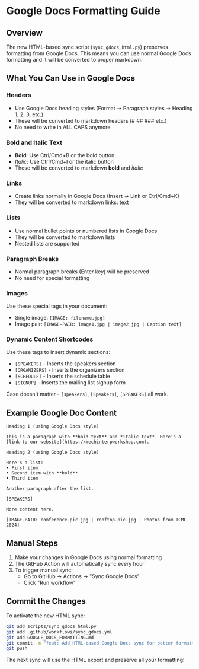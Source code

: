 # Google Docs Formatting Guide

## Overview

The new HTML-based sync script (`sync_gdocs_html.py`) preserves formatting from Google Docs. This means you can use normal Google Docs formatting and it will be converted to proper markdown.

## What You Can Use in Google Docs

### Headers
- Use Google Docs heading styles (Format → Paragraph styles → Heading 1, 2, 3, etc.)
- These will be converted to markdown headers (# ## ### etc.)
- No need to write in ALL CAPS anymore

### Bold and Italic Text
- **Bold**: Use Ctrl/Cmd+B or the bold button
- *Italic*: Use Ctrl/Cmd+I or the italic button
- These will be converted to markdown **bold** and *italic*

### Links
- Create links normally in Google Docs (Insert → Link or Ctrl/Cmd+K)
- They will be converted to markdown links: [text](url)

### Lists
- Use normal bullet points or numbered lists in Google Docs
- They will be converted to markdown lists
- Nested lists are supported

### Paragraph Breaks
- Normal paragraph breaks (Enter key) will be preserved
- No need for special formatting

### Images
Use these special tags in your document:
- Single image: `[IMAGE: filename.jpg]`
- Image pair: `[IMAGE-PAIR: image1.jpg | image2.jpg | Caption text]`

### Dynamic Content Shortcodes
Use these tags to insert dynamic sections:
- `[SPEAKERS]` - Inserts the speakers section
- `[ORGANIZERS]` - Inserts the organizers section
- `[SCHEDULE]` - Inserts the schedule table
- `[SIGNUP]` - Inserts the mailing list signup form

Case doesn't matter - `[speakers]`, `[Speakers]`, `[SPEAKERS]` all work.

## Example Google Doc Content

```
Heading 1 (using Google Docs style)

This is a paragraph with **bold text** and *italic text*. Here's a [link to our website](https://mechinterpworkshop.com).

Heading 2 (using Google Docs style)

Here's a list:
• First item
• Second item with **bold**
• Third item

Another paragraph after the list.

[SPEAKERS]

More content here.

[IMAGE-PAIR: conference-pic.jpg | rooftop-pic.jpg | Photos from ICML 2024]
```

## Manual Steps

1. Make your changes in Google Docs using normal formatting
2. The GitHub Action will automatically sync every hour
3. To trigger manual sync:
   - Go to GitHub → Actions → "Sync Google Docs"
   - Click "Run workflow"

## Commit the Changes

To activate the new HTML sync:

```bash
git add scripts/sync_gdocs_html.py
git add .github/workflows/sync_gdocs.yml
git add GOOGLE_DOCS_FORMATTING.md
git commit -m "feat: Add HTML-based Google Docs sync for better formatting preservation"
git push
```

The next sync will use the HTML export and preserve all your formatting!
